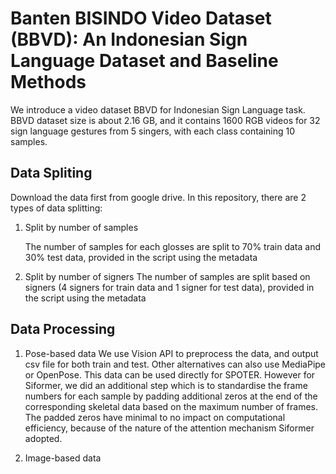 # Banten BISINDO Video Dataset (BBVD): An Indonesian Sign Language Dataset and Baseline Methods

We introduce a video dataset BBVD for Indonesian Sign Language task. BBVD dataset size is about 2.16 GB, and it contains 1600 RGB videos for 32 sign language gestures from 5 singers, with each class containing 10 samples.

## Data Spliting
Download the data first from google drive.
In this repository, there are 2 types of data splitting:
1. Split by number of samples
   <p>The number of samples for each glosses are split to 70% train data and 30% test data, provided in the script using the metadata</p>
2. Split by number of signers
   The number of samples are split based on signers (4 signers for train data and 1 signer for test data), provided in the script using the metadata

## Data Processing
1. Pose-based data
   We use Vision API to preprocess the data, and output csv file for both train and test. Other alternatives can also use MediaPipe or OpenPose.
   This data can be used directly for SPOTER.
   However for Siformer, we did an additional step which is to standardise the frame numbers for each sample by padding additional zeros at the end of the corresponding skeletal data based on the maximum number of frames. The padded zeros have minimal to no impact on computational efficiency, because of the nature of the attention mechanism Siformer adopted.
   
2. Image-based data
